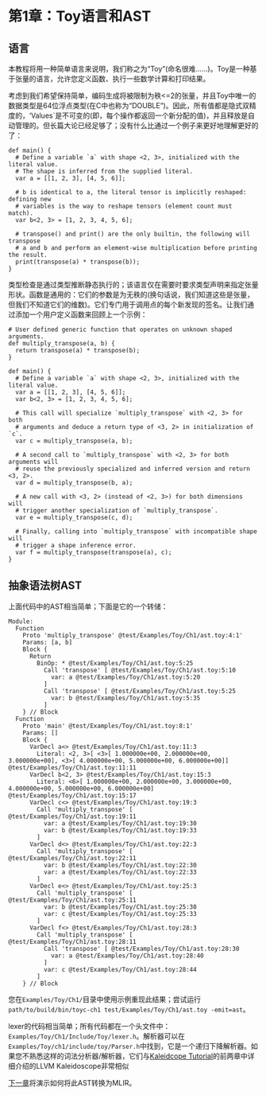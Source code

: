 # 第1章：Toy语言和AST

## 语言

本教程将用一种简单语言来说明，我们称之为“Toy”(命名很难……)。Toy是一种基于张量的语言，允许您定义函数、执行一些数学计算和打印结果。

考虑到我们希望保持简单，编码生成将被限制为秩<=2的张量，并且Toy中唯一的数据类型是64位浮点类型(在C中也称为“DOUBLE”)。因此，所有值都是隐式双精度的，‘Values`是不可变的(即，每个操作都返回一个新分配的值)，并且释放是自动管理的。但长篇大论已经足够了；没有什么比通过一个例子来更好地理解更好的了：

```toy
def main() {
  # Define a variable `a` with shape <2, 3>, initialized with the literal value.
  # The shape is inferred from the supplied literal.
  var a = [[1, 2, 3], [4, 5, 6]];

  # b is identical to a, the literal tensor is implicitly reshaped: defining new
  # variables is the way to reshape tensors (element count must match).
  var b<2, 3> = [1, 2, 3, 4, 5, 6];

  # transpose() and print() are the only builtin, the following will transpose
  # a and b and perform an element-wise multiplication before printing the result.
  print(transpose(a) * transpose(b));
}
```

类型检查是通过类型推断静态执行的；该语言仅在需要时要求类型声明来指定张量形状。函数是通用的：它们的参数是为无秩的(换句话说，我们知道这些是张量，但我们不知道它们的维数)。它们专门用于调用点的每个新发现的签名。让我们通过添加一个用户定义函数来回顾上一个示例：

```toy
# User defined generic function that operates on unknown shaped arguments.
def multiply_transpose(a, b) {
  return transpose(a) * transpose(b);
}

def main() {
  # Define a variable `a` with shape <2, 3>, initialized with the literal value.
  var a = [[1, 2, 3], [4, 5, 6]];
  var b<2, 3> = [1, 2, 3, 4, 5, 6];

  # This call will specialize `multiply_transpose` with <2, 3> for both
  # arguments and deduce a return type of <3, 2> in initialization of `c`.
  var c = multiply_transpose(a, b);

  # A second call to `multiply_transpose` with <2, 3> for both arguments will
  # reuse the previously specialized and inferred version and return <3, 2>.
  var d = multiply_transpose(b, a);

  # A new call with <3, 2> (instead of <2, 3>) for both dimensions will
  # trigger another specialization of `multiply_transpose`.
  var e = multiply_transpose(c, d);

  # Finally, calling into `multiply_transpose` with incompatible shape will
  # trigger a shape inference error.
  var f = multiply_transpose(transpose(a), c);
}
```

## 抽象语法树AST

上面代码中的AST相当简单；下面是它的一个转储：

```
Module:
  Function 
    Proto 'multiply_transpose' @test/Examples/Toy/Ch1/ast.toy:4:1'
    Params: [a, b]
    Block {
      Return
        BinOp: * @test/Examples/Toy/Ch1/ast.toy:5:25
          Call 'transpose' [ @test/Examples/Toy/Ch1/ast.toy:5:10
            var: a @test/Examples/Toy/Ch1/ast.toy:5:20
          ]
          Call 'transpose' [ @test/Examples/Toy/Ch1/ast.toy:5:25
            var: b @test/Examples/Toy/Ch1/ast.toy:5:35
          ]
    } // Block
  Function 
    Proto 'main' @test/Examples/Toy/Ch1/ast.toy:8:1'
    Params: []
    Block {
      VarDecl a<> @test/Examples/Toy/Ch1/ast.toy:11:3
        Literal: <2, 3>[ <3>[ 1.000000e+00, 2.000000e+00, 3.000000e+00], <3>[ 4.000000e+00, 5.000000e+00, 6.000000e+00]] @test/Examples/Toy/Ch1/ast.toy:11:11
      VarDecl b<2, 3> @test/Examples/Toy/Ch1/ast.toy:15:3
        Literal: <6>[ 1.000000e+00, 2.000000e+00, 3.000000e+00, 4.000000e+00, 5.000000e+00, 6.000000e+00] @test/Examples/Toy/Ch1/ast.toy:15:17
      VarDecl c<> @test/Examples/Toy/Ch1/ast.toy:19:3
        Call 'multiply_transpose' [ @test/Examples/Toy/Ch1/ast.toy:19:11
          var: a @test/Examples/Toy/Ch1/ast.toy:19:30
          var: b @test/Examples/Toy/Ch1/ast.toy:19:33
        ]
      VarDecl d<> @test/Examples/Toy/Ch1/ast.toy:22:3
        Call 'multiply_transpose' [ @test/Examples/Toy/Ch1/ast.toy:22:11
          var: b @test/Examples/Toy/Ch1/ast.toy:22:30
          var: a @test/Examples/Toy/Ch1/ast.toy:22:33
        ]
      VarDecl e<> @test/Examples/Toy/Ch1/ast.toy:25:3
        Call 'multiply_transpose' [ @test/Examples/Toy/Ch1/ast.toy:25:11
          var: b @test/Examples/Toy/Ch1/ast.toy:25:30
          var: c @test/Examples/Toy/Ch1/ast.toy:25:33
        ]
      VarDecl f<> @test/Examples/Toy/Ch1/ast.toy:28:3
        Call 'multiply_transpose' [ @test/Examples/Toy/Ch1/ast.toy:28:11
          Call 'transpose' [ @test/Examples/Toy/Ch1/ast.toy:28:30
            var: a @test/Examples/Toy/Ch1/ast.toy:28:40
          ]
          var: c @test/Examples/Toy/Ch1/ast.toy:28:44
        ]
    } // Block
```

您在`Examples/Toy/Ch1/`目录中使用示例重现此结果；尝试运行`path/to/build/bin/toyc-ch1 test/Examples/Toy/Ch1/ast.toy -emit=ast`。

lexer的代码相当简单；所有代码都在一个头文件中：`Examples/Toy/Ch1/Include/Toy/lexer.h`。解析器可以在`Examples/Toy/ch1/include/toy/Parser.h`中找到，它是一个递归下降解析器。如果您不熟悉这样的词法分析器/解析器，它们与[Kaleidcope Tutorial](https://llvm.org/docs/tutorial/MyFirstLanguageFrontend/LangImpl02.html)的前两章中详细介绍的LLVM Kaleidoscope非常相似

[下一章](zh-Ch-2.md)将演示如何将此AST转换为MLIR。
